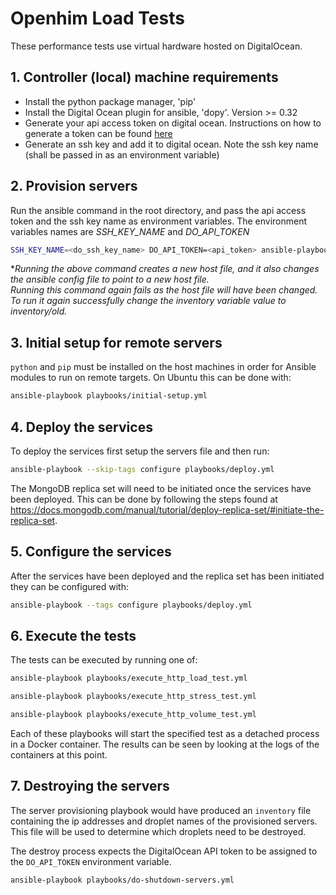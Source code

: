 # Openhim Load Tests

These performance tests use virtual hardware hosted on DigitalOcean.
 


## 1. Controller (local) machine requirements

- Install the python package manager, 'pip'
- Install the Digital Ocean plugin for ansible, 'dopy'. Version >= 0.32
- Generate your api access token on digital ocean. Instructions on how to generate a token can be found [here](https://www.digitalocean.com/docs/api/create-personal-access-token/)
- Generate an ssh key and add it to digital ocean. Note the ssh key name (shall be passed in as an environment variable)


## 2. Provision servers

Run the ansible command in the root directory, and pass the api access token and the ssh key name as environment variables. 
The environment variables names are *SSH_KEY_NAME* and *DO_API_TOKEN*

```sh
SSH_KEY_NAME=<do_ssh_key_name> DO_API_TOKEN=<api_token> ansible-playbook playbooks/create_servers.yml
```

 **Running the above command creates a new host file, and it also changes the ansible config file to point to a new host file.  
 Running this command again fails as the host file will have been changed.  
 To run it again successfully change the *inventory* variable value to *inventory/old.**  


## 3. Initial setup for remote servers

`python` and `pip` must be installed on the host machines in order for Ansible modules to run on remote targets. 
On Ubuntu this can be done with:

```sh
ansible-playbook playbooks/initial-setup.yml
```


## 4. Deploy the services

To deploy the services first setup the servers file and then run:

```sh
ansible-playbook --skip-tags configure playbooks/deploy.yml
```

The MongoDB replica set will need to be initiated once the services have been deployed. 
This can be done by following the steps found at https://docs.mongodb.com/manual/tutorial/deploy-replica-set/#initiate-the-replica-set.


## 5. Configure the services

After the services have been deployed and the replica set has been initiated they can be configured with:

```sh
ansible-playbook --tags configure playbooks/deploy.yml
```


## 6. Execute the tests

The tests can be executed by running one of:

```sh
ansible-playbook playbooks/execute_http_load_test.yml
```

```sh
ansible-playbook playbooks/execute_http_stress_test.yml
```

```sh
ansible-playbook playbooks/execute_http_volume_test.yml
```

Each of these playbooks will start the specified test as a detached process in a Docker container. 
The results can be seen by looking at the logs of the containers at this point.


## 7. Destroying the servers

The server provisioning playbook would have produced an `inventory` file containing the ip addresses and droplet names of the
provisioned servers. This file will be used to determine which droplets need to be destroyed.

The destroy process expects the DigitalOcean API token to be assigned to the `DO_API_TOKEN` environment variable.  

```sh
ansible-playbook playbooks/do-shutdown-servers.yml
```
